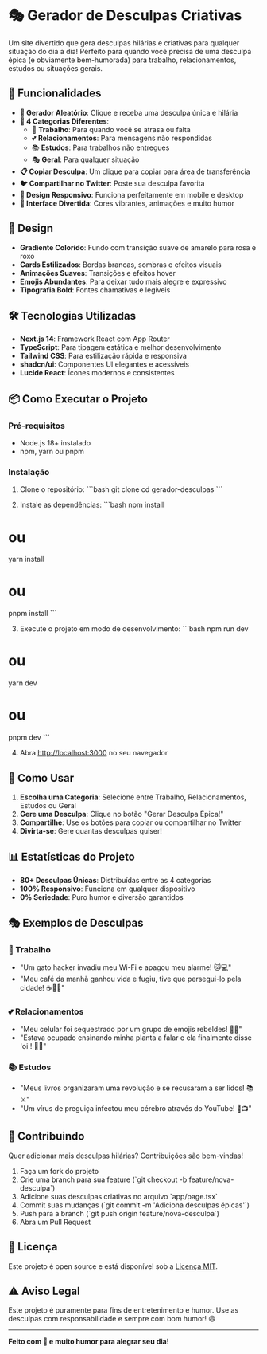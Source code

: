# 🎭 Gerador de Desculpas Criativas

Um site divertido que gera desculpas hilárias e criativas para qualquer situação do dia a dia! Perfeito para quando você precisa de uma desculpa épica (e obviamente bem-humorada) para trabalho, relacionamentos, estudos ou situações gerais.

## 🚀 Funcionalidades

- **🎲 Gerador Aleatório**: Clique e receba uma desculpa única e hilária
- **🎯 4 Categorias Diferentes**:
  - 💼 **Trabalho**: Para quando você se atrasa ou falta
  - 💕 **Relacionamentos**: Para mensagens não respondidas
  - 📚 **Estudos**: Para trabalhos não entregues
  - 🎭 **Geral**: Para qualquer situação
- **📋 Copiar Desculpa**: Um clique para copiar para área de transferência
- **🐦 Compartilhar no Twitter**: Poste sua desculpa favorita
- **📱 Design Responsivo**: Funciona perfeitamente em mobile e desktop
- **🎨 Interface Divertida**: Cores vibrantes, animações e muito humor

## 🎨 Design

- **Gradiente Colorido**: Fundo com transição suave de amarelo para rosa e roxo
- **Cards Estilizados**: Bordas brancas, sombras e efeitos visuais
- **Animações Suaves**: Transições e efeitos hover
- **Emojis Abundantes**: Para deixar tudo mais alegre e expressivo
- **Tipografia Bold**: Fontes chamativas e legíveis

## 🛠️ Tecnologias Utilizadas

- **Next.js 14**: Framework React com App Router
- **TypeScript**: Para tipagem estática e melhor desenvolvimento
- **Tailwind CSS**: Para estilização rápida e responsiva
- **shadcn/ui**: Componentes UI elegantes e acessíveis
- **Lucide React**: Ícones modernos e consistentes

## 📦 Como Executar o Projeto

### Pré-requisitos
- Node.js 18+ instalado
- npm, yarn ou pnpm

### Instalação

1. Clone o repositório:
\`\`\`bash
git clone <url-do-repositorio>
cd gerador-desculpas
\`\`\`

2. Instale as dependências:
\`\`\`bash
npm install
# ou
yarn install
# ou
pnpm install
\`\`\`

3. Execute o projeto em modo de desenvolvimento:
\`\`\`bash
npm run dev
# ou
yarn dev
# ou
pnpm dev
\`\`\`

4. Abra [http://localhost:3000](http://localhost:3000) no seu navegador

## 🎯 Como Usar

1. **Escolha uma Categoria**: Selecione entre Trabalho, Relacionamentos, Estudos ou Geral
2. **Gere uma Desculpa**: Clique no botão "Gerar Desculpa Épica!"
3. **Compartilhe**: Use os botões para copiar ou compartilhar no Twitter
4. **Divirta-se**: Gere quantas desculpas quiser!

## 📊 Estatísticas do Projeto

- **80+ Desculpas Únicas**: Distribuídas entre as 4 categorias
- **100% Responsivo**: Funciona em qualquer dispositivo
- **0% Seriedade**: Puro humor e diversão garantidos

## 🎭 Exemplos de Desculpas

### 💼 Trabalho
- "Um gato hacker invadiu meu Wi-Fi e apagou meu alarme! 🐱💻"
- "Meu café da manhã ganhou vida e fugiu, tive que persegui-lo pela cidade! ☕🏃‍♂️"

### 💕 Relacionamentos
- "Meu celular foi sequestrado por um grupo de emojis rebeldes! 📱😤"
- "Estava ocupado ensinando minha planta a falar e ela finalmente disse 'oi'! 🌱💬"

### 📚 Estudos
- "Meus livros organizaram uma revolução e se recusaram a ser lidos! 📚⚔️"
- "Um vírus de preguiça infectou meu cérebro através do YouTube! 🧠📺"

## 🤝 Contribuindo

Quer adicionar mais desculpas hilárias? Contribuições são bem-vindas!

1. Faça um fork do projeto
2. Crie uma branch para sua feature (\`git checkout -b feature/nova-desculpa\`)
3. Adicione suas desculpas criativas no arquivo \`app/page.tsx\`
4. Commit suas mudanças (\`git commit -m 'Adiciona desculpas épicas'\`)
5. Push para a branch (\`git push origin feature/nova-desculpa\`)
6. Abra um Pull Request

## 📝 Licença

Este projeto é open source e está disponível sob a [Licença MIT](LICENSE).

## ⚠️ Aviso Legal

Este projeto é puramente para fins de entretenimento e humor. Use as desculpas com responsabilidade e sempre com bom humor! 😄

---

**Feito com 💖 e muito humor para alegrar seu dia!**
